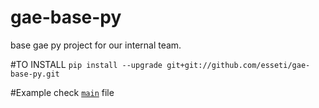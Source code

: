 gae-base-py
===========

base gae py project for our internal team.

#TO INSTALL
`pip install --upgrade git+git://github.com/esseti/gae-base-py.git`

#Example
check [`main`](https://github.com/esseti/gae-base-py/blob/master/main.py) file
